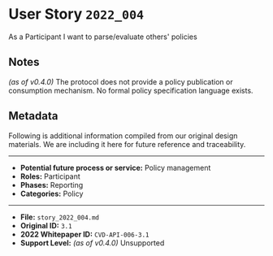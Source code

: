 
# User Story `2022_004` #

<!-- story-start -->As a Participant I want to parse/evaluate others' policies<!-- story-end -->

## Notes ##

*(as of v0.4.0)*
The protocol does not provide a policy publication or consumption mechanism. No formal policy specification language exists.


## Metadata ##

Following is additional information compiled from our original design materials.
We are including it here for future reference and traceability.

---

- **Potential future process or service:** Policy management
- **Roles:** Participant
- **Phases:** Reporting
- **Categories:** Policy

---

- **File:** `story_2022_004.md`
- **Original ID:** `3.1`
- **2022 Whitepaper ID:** `CVD-API-006-3.1`
- **Support Level:** *(as of v0.4.0)* Unsupported
